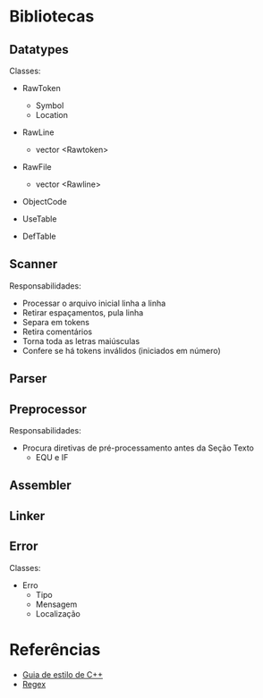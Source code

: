 # Bibliotecas


## Datatypes

Classes:

* RawToken
    * Symbol
    * Location
* RawLine
    * vector &lt;Rawtoken>
* RawFile
    * vector &lt;Rawline>

* ObjectCode
* UseTable
* DefTable


## Scanner

Responsabilidades:
* Processar o arquivo inicial linha a linha
* Retirar espaçamentos, pula linha 
* Separa em tokens
* Retira comentários
* Torna toda as letras maiúsculas
* Confere se há tokens inválidos (iniciados em número)

## Parser

## Preprocessor

Responsabilidades:
* Procura diretivas de pré-processamento antes da Seção Texto
    * EQU e IF

## Assembler

## Linker

## Error

Classes:

* Erro
    * Tipo
    * Mensagem
    * Localização


# Referências

* [Guia de estilo de C++](https://google.github.io/styleguide/cppguide.html)
* [Regex](https://cplusplus.com/reference/regex/)
